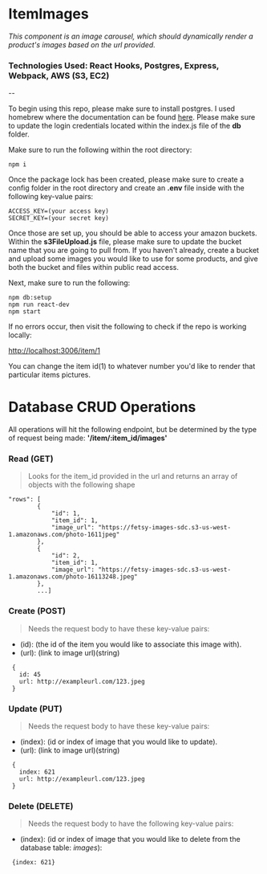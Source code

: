 # ItemImages

_This component is an image carousel, which should dynamically render a product's images based on the url provided._

### Technologies Used: React Hooks, Postgres, Express, Webpack, AWS (S3, EC2)

--

To begin using this repo, please make sure to install postgres. I used homebrew where the documentation can be found [here](https://formulae.brew.sh/formula/postgresql). Please make sure to update the login credentials located within the index.js file of the **db** folder.


Make sure to run the following within the root directory:
```
npm i
```
Once the package lock has been created, please make sure to create a config folder in the root directory and create an **.env** file inside with the following key-value pairs:
```
ACCESS_KEY=(your access key)
SECRET_KEY=(your secret key)
```
Once those are set up, you should be able to access your amazon buckets. Within the **s3FileUpload.js** file, please make sure to update the bucket name that you are going to pull from. If you haven't already, create a bucket and upload some images you would like to use for some products, and give both the bucket and files within public read access.

Next, make sure to run the following:
```
npm db:setup
npm run react-dev
npm start
```
If no errors occur, then visit the following to check if the repo is working locally:

[http://localhost:3006/item/1]()

You can change the item id(1) to whatever number you'd like to render that particular items pictures.

# Database CRUD Operations

All operations will hit the following endpoint, but be determined by the type of request being made: **'/item/:item_id/images'**

### Read (GET)
> Looks for the item_id provided in the url and returns an array of objects with the following shape
```
"rows": [
        {
            "id": 1,
            "item_id": 1,
            "image_url": "https://fetsy-images-sdc.s3-us-west-1.amazonaws.com/photo-1611jpeg"
        },
        {
            "id": 2,
            "item_id": 1,
            "image_url": "https://fetsy-images-sdc.s3-us-west-1.amazonaws.com/photo-16113248.jpeg"
        },
        ...]
```
### Create (POST)
> Needs the request body to have these key-value pairs:
- (id): (the id of the item you would like to associate this image with).
- (url): (link to image url)(string)
```
 {
   id: 45
   url: http://exampleurl.com/123.jpeg
 }
```

### Update (PUT)
> Needs the request body to have these key-value pairs:
- (index): (id or index of image that you would like to update).
- (url): (link to image url)(string)
```
 {
   index: 621
   url: http://exampleurl.com/123.jpeg
 }
```

### Delete (DELETE)
> Needs the request body to have the following key-value pairs:
- (index): (id or index of image that you would like to delete from the database table: _images_):

```
 {index: 621}
```